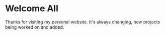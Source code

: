 # Welcome All
Thanks for visiting my personal website. It's always changing, new projects being worked on and added.
